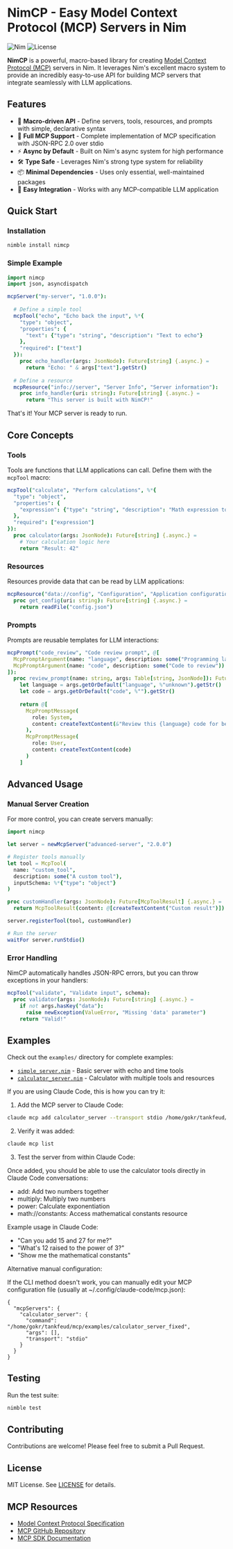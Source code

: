 # NimCP - Easy Model Context Protocol (MCP) Servers in Nim

![Nim](https://img.shields.io/badge/nim-2.0+-blue.svg)
![License](https://img.shields.io/badge/license-MIT-green.svg)

**NimCP** is a powerful, macro-based library for creating [Model Context Protocol (MCP)](https://modelcontextprotocol.io) servers in Nim. It leverages Nim's excellent macro system to provide an incredibly easy-to-use API for building MCP servers that integrate seamlessly with LLM applications.

## Features

- 🚀 **Macro-driven API** - Define servers, tools, resources, and prompts with simple, declarative syntax
- 📡 **Full MCP Support** - Complete implementation of MCP specification with JSON-RPC 2.0 over stdio
- ⚡ **Async by Default** - Built on Nim's async system for high performance
- 🛠️ **Type Safe** - Leverages Nim's strong type system for reliability
- 📦 **Minimal Dependencies** - Uses only essential, well-maintained packages
- 🔧 **Easy Integration** - Works with any MCP-compatible LLM application

## Quick Start

### Installation

```bash
nimble install nimcp
```

### Simple Example

```nim
import nimcp
import json, asyncdispatch

mcpServer("my-server", "1.0.0"):
  
  # Define a simple tool
  mcpTool("echo", "Echo back the input", %*{
    "type": "object",
    "properties": {
      "text": {"type": "string", "description": "Text to echo"}
    },
    "required": ["text"]
  }):
    proc echo_handler(args: JsonNode): Future[string] {.async.} =
      return "Echo: " & args["text"].getStr()
  
  # Define a resource  
  mcpResource("info://server", "Server Info", "Server information"):
    proc info_handler(uri: string): Future[string] {.async.} =
      return "This server is built with NimCP!"
```

That's it! Your MCP server is ready to run.

## Core Concepts

### Tools

Tools are functions that LLM applications can call. Define them with the `mcpTool` macro:

```nim
mcpTool("calculate", "Perform calculations", %*{
  "type": "object",
  "properties": {
    "expression": {"type": "string", "description": "Math expression to evaluate"}
  },
  "required": ["expression"]
}):
  proc calculator(args: JsonNode): Future[string] {.async.} =
    # Your calculation logic here
    return "Result: 42"
```

### Resources

Resources provide data that can be read by LLM applications:

```nim
mcpResource("data://config", "Configuration", "Application configuration"):
  proc get_config(uri: string): Future[string] {.async.} =
    return readFile("config.json")
```

### Prompts

Prompts are reusable templates for LLM interactions:

```nim
mcpPrompt("code_review", "Code review prompt", @[
  McpPromptArgument(name: "language", description: some("Programming language")),
  McpPromptArgument(name: "code", description: some("Code to review"))
]):
  proc review_prompt(name: string, args: Table[string, JsonNode]): Future[seq[McpPromptMessage]] {.async.} =
    let language = args.getOrDefault("language", %"unknown").getStr()
    let code = args.getOrDefault("code", %"").getStr()
    
    return @[
      McpPromptMessage(
        role: System,
        content: createTextContent(&"Review this {language} code for best practices and potential issues.")
      ),
      McpPromptMessage(
        role: User,
        content: createTextContent(code)
      )
    ]
```

## Advanced Usage

### Manual Server Creation

For more control, you can create servers manually:

```nim
import nimcp

let server = newMcpServer("advanced-server", "2.0.0")

# Register tools manually
let tool = McpTool(
  name: "custom_tool",
  description: some("A custom tool"),
  inputSchema: %*{"type": "object"}
)

proc customHandler(args: JsonNode): Future[McpToolResult] {.async.} =
  return McpToolResult(content: @[createTextContent("Custom result")])

server.registerTool(tool, customHandler)

# Run the server
waitFor server.runStdio()
```

### Error Handling

NimCP automatically handles JSON-RPC errors, but you can throw exceptions in your handlers:

```nim
mcpTool("validate", "Validate input", schema):
  proc validator(args: JsonNode): Future[string] {.async.} =
    if not args.hasKey("data"):
      raise newException(ValueError, "Missing 'data' parameter")
    return "Valid!"
```

## Examples

Check out the `examples/` directory for complete examples:

- [`simple_server.nim`](examples/simple_server.nim) - Basic server with echo and time tools
- [`calculator_server.nim`](examples/calculator_server.nim) - Calculator with multiple tools and resources

If you are using Claude Code, this is how you can try it:

1. Add the MCP server to Claude Code:
```bash
claude mcp add calculator_server --transport stdio /home/gokr/tankfeud/mcp/examples/calculator_server_fixed
```

2. Verify it was added:

```bash
claude mcp list
```

3. Test the server from within Claude Code:

Once added, you should be able to use the calculator tools directly in Claude Code conversations:

  - add: Add two numbers together
  - multiply: Multiply two numbers
  - power: Calculate exponentiation
  - math://constants: Access mathematical constants resource

Example usage in Claude Code:

  - "Can you add 15 and 27 for me?"
  - "What's 12 raised to the power of 3?"
  - "Show me the mathematical constants"

Alternative manual configuration:

If the CLI method doesn't work, you can manually edit your MCP configuration file (usually at ~/.config/claude-code/mcp.json):

    {
      "mcpServers": {
        "calculator_server": {
          "command": "/home/gokr/tankfeud/mcp/examples/calculator_server_fixed",
          "args": [],
          "transport": "stdio"
        }
      }
    }

## Testing

Run the test suite:

```bash
nimble test
```


## Contributing

Contributions are welcome! Please feel free to submit a Pull Request.

## License

MIT License. See [LICENSE](LICENSE) for details.

## MCP Resources

- [Model Context Protocol Specification](https://modelcontextprotocol.io)
- [MCP GitHub Repository](https://github.com/modelcontextprotocol/modelcontextprotocol)
- [MCP SDK Documentation](https://modelcontextprotocol.io/docs)